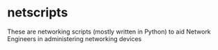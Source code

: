 # netscripts
These are networking scripts (mostly written in Python) to aid Network Engineers in administering networking devices
